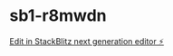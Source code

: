# sb1-r8mwdn

[Edit in StackBlitz next generation editor ⚡️](https://stackblitz.com/~/github.com/asdasdfasdfasdfasf/sb1-r8mwdn)